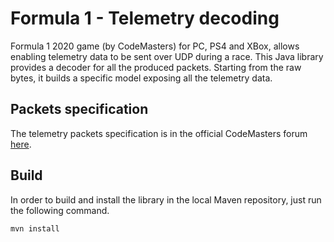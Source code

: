 # Formula 1 - Telemetry decoding

Formula 1 2020 game (by CodeMasters) for PC, PS4 and XBox, allows enabling telemetry data to be sent over UDP during a race.
This Java library provides a decoder for all the produced packets.
Starting from the raw bytes, it builds a specific model exposing all the telemetry data.

## Packets specification

The telemetry packets specification is in the official CodeMasters forum [here](https://forums.codemasters.com/topic/50942-f1-2020-udp-specification/).

## Build

In order to build and install the library in the local Maven repository, just run the following command.

```shell
mvn install
```